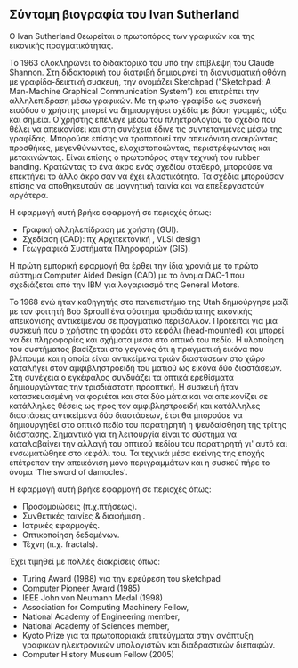 ## Σύντομη βιογραφία του Ivan Sutherland

Ο Ivan Sutherland θεωρείται ο πρωτοπόρος των γραφικών και της εικονικής πραγματικότητας.

Το 1963 ολοκληρώνει το διδακτορικό του υπό την επίβλεψη του Claude Shannon. Στη διδακτορική του διατριβή δημιουργεί τη διανυσματική οθόνη με γραφίδα-δεικτική συσκευή, την ονομάζει Sketchpad ("Sketchpad: A Man-Machine Graphical Communication System”) και επιτρέπει την αλληλεπίδραση µέσω γραφικών.
Με τη φωτο-γραφίδα ως συσκευή εισόδου ο χρήστης μπορεί να δημιουργήσει σχέδία με βάση γραμμές, τόξα και σημεία.
Ο χρήστης επέλεγε μέσω του πληκτρολογίου το σχέδιο που θέλει να απεικονίσει και στη συνέχεια έδινε τις συντεταγμένες μέσω της γραφίδας.
Μπορούσε επίσης να τροποποιεί την απεικόνιση αναιρώντας προσθήκες, μεγενθύνωντας, ελαχιστοποιώντας, περιστρέφωντας και μετακινώντας.
Είναι επίσης ο πρωτοπόρος στην τεχνική του rubber banding. Κρατώντας το ένα άκρο ενός σχεδίου σταθερό, μπορούσε να επεκτήνει το άλλο άκρο σαν να έχει ελαστικότητα.
Τα σχέδια μπορούσαν επίσης να αποθηκευτούν σε μαγνητική ταινία και να επεξεργαστούν αργότερα.

Η εφαρμογή αυτή βρήκε εφαρμογή σε περιοχές όπως:
* Γραφική αλληλεπίδραση µε χρήστη (GUI).
* Σχεδίαση (CAD): πχ Αρχιτεκτονική , VLSI design
* Γεωγραφικά Συστήµατα Πληροφοριών (GIS).

Η πρώτη εμπορική εφαρμογή θα έρθει την ίδια χρονιά με το πρώτο σύστημα Computer Aided Design (CAD) με το όνομα DAC-1 που σχεδιάζεται από την IBM για λογαριασμό της General Motors.


To 1968 ενώ ήταν καθηγητής στο πανεπιστήμιο της Utah δημιούργησε μαζί με τον φοιτητή Bob Sproull ένα σύστημα τρισδιάστατης εικονικής απεικόνισης αντικείμένου σε πραγματικό περιβάλλον.
Πρόκειται για μια συσκευή που ο χρήστης τη φοράει στο κεφάλι (head-mounted) και μπορεί να δει πληροφορίες και σχήματα μέσα στο οπτικό του πεδίο.
Η υλοποίηση του συστήματος βασίζεται στο γεγονός ότι η πραγματική εικόνα που βλέπουμε και η οποία είναι αντικείμενα τριών διαστάσεων στο χώρο καταλήγει στον αμφιβληστροειδή του ματιού ως εικόνα δύο διαστάσεων. Στη συνέχεια ο εγκέφαλος συνδυάζει τα οπτικά ερεθίσματα δημιουργώντας την τρισδιάστατη προοπτική.
Η συσκευή ήταν κατασκευασμένη να φοριέται και στα δύο μάτια και να απεικονίζει σε κατάλληλες θέσεις ως προς τον αμφιβληστροειδή και κατάλληλες διαστάσεις αντικείμενα δύο διαστάσεων, έτσι θα μπορούσε να δημιουργηθεί στο οπτικό πεδίο του παρατηρητή η ψευδαίσθηση της τρίτης διάστασης.
Σημαντικό για τη λειτουργία είναι το σύστημα να καταλαβαίνει την αλλαγή του οπτικού πεδίου του παρατηρητή γι' αυτό και ενσωματώθηκε στο κεφάλι του.
Τα τεχνικά μέσα εκείνης της εποχής επέτρεπαν την απεικόνιση μόνο περιγραμμάτων και η συσκεύ πήρε το όνομα 'The sword of damocles'.

Η εφαρμογή αυτή βρήκε εφαρμογή σε περιοχές όπως:

* Προσοµοιώσεις (π.χ.πτήσεως).
* Συνθετικές ταινίες & διαφήµιση .
* Ιατρικές εφαρµογές.
* Οπτικοποίηση δεδοµένων.
* Τέχνη (π.χ. fractals).

Έχει τιμηθεί με πολλές διακρίσεις όπως:
* Turing Award (1988) για την εφεύρεση του sketchpad
* Computer Pioneer Award (1985)
* IEEE John von Neumann Medal (1998)
* Association for Computing Machinery Fellow,
* National Academy of Engineering member,
* National Academy of Sciences member,
* Kyoto Prize για τα πρωτοποριακά επιτεύγματα στην ανάπτυξη γραφικών ηλεκτρονικών υπολογιστών και διαδραστικών διεπαφών.
* Computer History Museum Fellow (2005)
